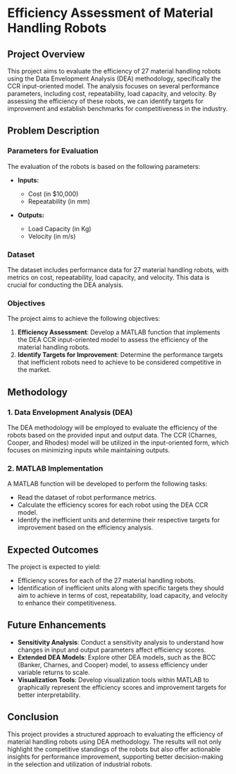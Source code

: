 # Efficiency Assessment of Material Handling Robots

## Project Overview

This project aims to evaluate the efficiency of 27 material handling robots using the Data Envelopment Analysis (DEA) methodology, specifically the CCR input-oriented model. The analysis focuses on several performance parameters, including cost, repeatability, load capacity, and velocity. By assessing the efficiency of these robots, we can identify targets for improvement and establish benchmarks for competitiveness in the industry.

## Problem Description

### Parameters for Evaluation

The evaluation of the robots is based on the following parameters:

- **Inputs:**
  - Cost (in $10,000)
  - Repeatability (in mm)

- **Outputs:**
  - Load Capacity (in Kg)
  - Velocity (in m/s)

### Dataset

The dataset includes performance data for 27 material handling robots, with metrics on cost, repeatability, load capacity, and velocity. This data is crucial for conducting the DEA analysis.

### Objectives

The project aims to achieve the following objectives:

1. **Efficiency Assessment**: Develop a MATLAB function that implements the DEA CCR input-oriented model to assess the efficiency of the material handling robots.
2. **Identify Targets for Improvement**: Determine the performance targets that inefficient robots need to achieve to be considered competitive in the market.

## Methodology

### 1. Data Envelopment Analysis (DEA)

The DEA methodology will be employed to evaluate the efficiency of the robots based on the provided input and output data. The CCR (Charnes, Cooper, and Rhodes) model will be utilized in the input-oriented form, which focuses on minimizing inputs while maintaining outputs.

### 2. MATLAB Implementation

A MATLAB function will be developed to perform the following tasks:
- Read the dataset of robot performance metrics.
- Calculate the efficiency scores for each robot using the DEA CCR model.
- Identify the inefficient units and determine their respective targets for improvement based on the efficiency analysis.

## Expected Outcomes

The project is expected to yield:
- Efficiency scores for each of the 27 material handling robots.
- Identification of inefficient units along with specific targets they should aim to achieve in terms of cost, repeatability, load capacity, and velocity to enhance their competitiveness.

## Future Enhancements

- **Sensitivity Analysis**: Conduct a sensitivity analysis to understand how changes in input and output parameters affect efficiency scores.
- **Extended DEA Models**: Explore other DEA models, such as the BCC (Banker, Charnes, and Cooper) model, to assess efficiency under variable returns to scale.
- **Visualization Tools**: Develop visualization tools within MATLAB to graphically represent the efficiency scores and improvement targets for better interpretability.

## Conclusion

This project provides a structured approach to evaluating the efficiency of material handling robots using DEA methodology. The results will not only highlight the competitive standings of the robots but also offer actionable insights for performance improvement, supporting better decision-making in the selection and utilization of industrial robots.
